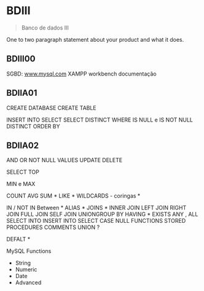 # BDIII
> Banco de dados III


One to two paragraph statement about your product and what it does.


## BDIII00
SGBD: www.mysql.com
XAMPP
workbench
documentação

## BDIIA01
CREATE DATABASE
CREATE TABLE

INSERT INTO
SELECT
SELECT DISTINCT
WHERE
IS NULL e IS NOT NULL
DISTINCT
ORDER BY

## BDIIA02




AND OR NOT
NULL VALUES
UPDATE
DELETE

SELECT TOP

MIN e MAX

COUNT AVG SUM *
LIKE *
WILDCARDS - coringas *

IN / NOT IN
Between *
ALIAS *
JOINS *
INNER JOIN
LEFT JOIN
RIGHT JOIN
FULL JOIN
SELF JOIN
UNIONGROUP BY
HAVING *
EXISTS
ANY , ALL
SELECT INTO
INSERT INTO SELECT
CASE
NULL FUNCTIONS
STORED PROCEDURES
COMMENTS
UNION ?

DEFALT *

MySQL Functions
- String
- Numeric 
- Date
- Advanced